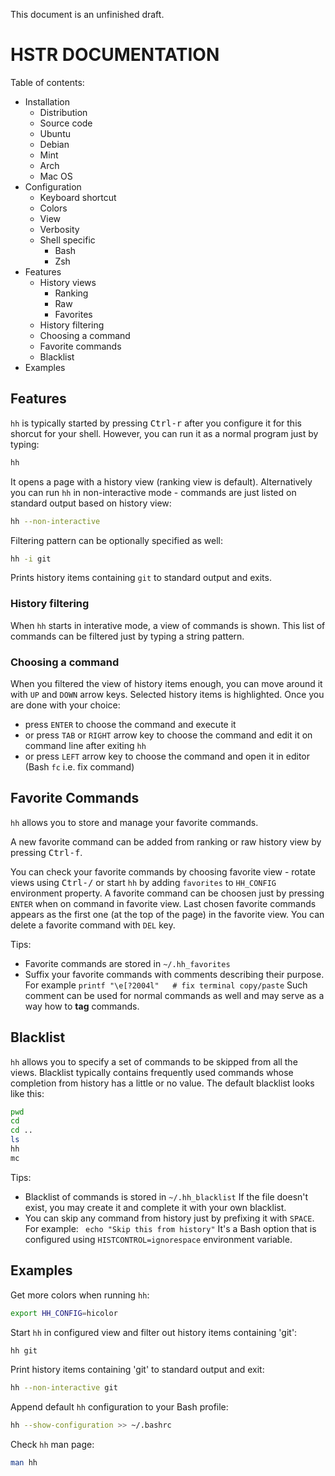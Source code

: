 This document is an unfinished draft.

HSTR DOCUMENTATION
==================
Table of contents:
* Installation
  * Distribution
  * Source code
  * Ubuntu
  * Debian
  * Mint
  * Arch
  * Mac OS
* Configuration
  * Keyboard shortcut
  * Colors
  * View
  * Verbosity
  * Shell specific
    * Bash
    * Zsh
* Features
  * History views
    * Ranking
    * Raw
    * Favorites
  * History filtering
  * Choosing a command
  * Favorite commands
  * Blacklist
* Examples
  

Features
--------
`hh` is typically started by pressing <kbd>Ctrl-r</kbd> after
you configure it for this shorcut for your shell. However,
you can run it as a normal program just by typing:
```bash
hh
```

It opens a page with a history view (ranking view is default).
Alternatively you can run `hh` in non-interactive mode - 
commands are just listed on standard output based on history
view:
```bash
hh --non-interactive
```

Filtering pattern can be optionally specified as well:
```bash
hh -i git
```

Prints history items containing `git` to standard output and
exits.


### History filtering
When `hh` starts in interative mode, a view of commands
is shown. This list of commands can be filtered just by typing
a string pattern.


### Choosing a command
When you filtered the view of history items enough, you can
move around it with `UP` and `DOWN` arrow keys. Selected history
items is highlighted. Once you are done with your choice:

* press `ENTER` to choose the command and execute it
* or press `TAB` or `RIGHT` arrow key to choose the command and edit it on command line after exiting `hh`
* or press `LEFT` arrow key to choose the command and open it in editor (Bash `fc` i.e. fix command)



Favorite Commands
-----------------
`hh` allows you to store and manage your favorite 
commands. 

A new favorite command can be added from
ranking or raw history view by pressing <kbd>Ctrl-f</kbd>.

You can check your favorite commands by choosing 
favorite view - rotate views using <kbd>Ctrl-/</kbd> or start
`hh` by adding `favorites` to `HH_CONFIG` environment
property. A favorite command can be choosen just
by pressing `ENTER` when on command in favorite view.
Last chosen favorite commands appears as the first
one (at the top of the page) in the favorite view.
You can delete a favorite command with `DEL` key.

Tips:
* Favorite commands are stored in `~/.hh_favorites`
* Suffix your favorite commands with comments
  describing their purpose. For example 
  `printf "\e[?2004l"   # fix terminal copy/paste`
  Such comment can be used for normal commands
  as well and may serve as a way how to **tag**
  commands.


Blacklist
---------
`hh` allows you to specify a set of commands to be
skipped from all the views. Blacklist typically contains
frequently used commands whose completion from history 
has a little or no value. The default blacklist looks 
like this:

```bash
pwd
cd
cd ..
ls
hh
mc
```

Tips:
* Blacklist of commands is stored in `~/.hh_blacklist`
  If the file doesn't exist, you may create it and complete
  it with your own blacklist.
* You can skip any command from history just by
  prefixing it with `SPACE`. For example:
  ` echo "Skip this from history"` It's a Bash
  option that is configured using 
  `HISTCONTROL=ignorespace` environment variable.


Examples
--------
Get more colors when running `hh`:
```bash
export HH_CONFIG=hicolor
```

Start `hh` in configured view and filter out history items 
containing 'git':
```bash
hh git
```

Print history items containing 'git' to standard output and exit:
```bash
hh --non-interactive git
```

Append  default `hh` configuration to your Bash profile:
```bash
hh --show-configuration >> ~/.bashrc
```

Check `hh` man page:
```bash
man hh
```
